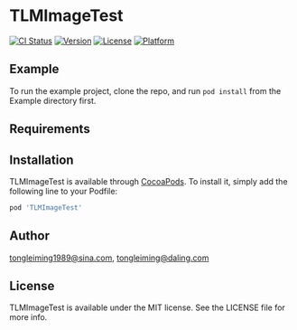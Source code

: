 # TLMImageTest

[![CI Status](https://img.shields.io/travis/tongleiming1989@sina.com/TLMImageTest.svg?style=flat)](https://travis-ci.org/tongleiming1989@sina.com/TLMImageTest)
[![Version](https://img.shields.io/cocoapods/v/TLMImageTest.svg?style=flat)](https://cocoapods.org/pods/TLMImageTest)
[![License](https://img.shields.io/cocoapods/l/TLMImageTest.svg?style=flat)](https://cocoapods.org/pods/TLMImageTest)
[![Platform](https://img.shields.io/cocoapods/p/TLMImageTest.svg?style=flat)](https://cocoapods.org/pods/TLMImageTest)

## Example

To run the example project, clone the repo, and run `pod install` from the Example directory first.

## Requirements

## Installation

TLMImageTest is available through [CocoaPods](https://cocoapods.org). To install
it, simply add the following line to your Podfile:

```ruby
pod 'TLMImageTest'
```

## Author

tongleiming1989@sina.com, tongleiming@daling.com

## License

TLMImageTest is available under the MIT license. See the LICENSE file for more info.
